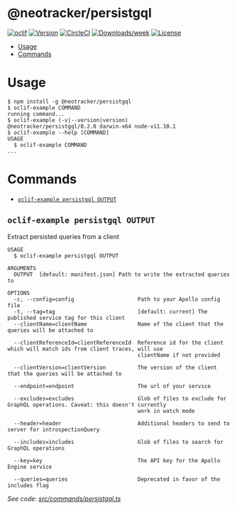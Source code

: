 @neotracker/persistgql
======================



[![oclif](https://img.shields.io/badge/cli-oclif-brightgreen.svg)](https://oclif.io)
[![Version](https://img.shields.io/npm/v/@neotracker/persistgql.svg)](https://npmjs.org/package/@neotracker/persistgql)
[![CircleCI](https://circleci.com/gh/neotracker/persistgql/tree/master.svg?style=shield)](https://circleci.com/gh/neotracker/persistgql/tree/master)
[![Downloads/week](https://img.shields.io/npm/dw/@neotracker/persistgql.svg)](https://npmjs.org/package/@neotracker/persistgql)
[![License](https://img.shields.io/npm/l/@neotracker/persistgql.svg)](https://github.com/neotracker/persistgql/blob/master/package.json)

<!-- toc -->
* [Usage](#usage)
* [Commands](#commands)
<!-- tocstop -->
# Usage
<!-- usage -->
```sh-session
$ npm install -g @neotracker/persistgql
$ oclif-example COMMAND
running command...
$ oclif-example (-v|--version|version)
@neotracker/persistgql/0.2.0 darwin-x64 node-v11.10.1
$ oclif-example --help [COMMAND]
USAGE
  $ oclif-example COMMAND
...
```
<!-- usagestop -->
# Commands
<!-- commands -->
* [`oclif-example persistgql OUTPUT`](#oclif-example-persistgql-output)

## `oclif-example persistgql OUTPUT`

Extract persisted queries from a client

```
USAGE
  $ oclif-example persistgql OUTPUT

ARGUMENTS
  OUTPUT  [default: manifest.json] Path to write the extracted queries to

OPTIONS
  -c, --config=config                    Path to your Apollo config file
  -t, --tag=tag                          [default: current] The published service tag for this client
  --clientName=clientName                Name of the client that the queries will be attached to

  --clientReferenceId=clientReferenceId  Reference id for the client which will match ids from client traces, will use
                                         clientName if not provided

  --clientVersion=clientVersion          The version of the client that the queries will be attached to

  --endpoint=endpoint                    The url of your service

  --excludes=excludes                    Glob of files to exclude for GraphQL operations. Caveat: this doesn't currently
                                         work in watch mode

  --header=header                        Additional headers to send to server for introspectionQuery

  --includes=includes                    Glob of files to search for GraphQL operations

  --key=key                              The API key for the Apollo Engine service

  --queries=queries                      Deprecated in favor of the includes flag
```

_See code: [src/commands/persistgql.ts](https://github.com/neotracker/persistgql/blob/v0.2.0/src/commands/persistgql.ts)_
<!-- commandsstop -->
